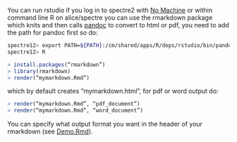 You can run rstudio if you log in to spectre2 with [No Machine](http://www2.le.ac.uk/offices/itservices/ithelp/services/hpc/spectre/access/nx5)
or within command line R on alice/spectre you can use the rmarkdown package which knits and then calls [pandoc](http://pandoc.org/) to convert to html or pdf, you need to add the path for pandoc first so do:

```bash
spectre12> export PATH=${PATH}:/cm/shared/apps/R/deps/rstudio/bin/pandoc
spectre12> R
```
```r
> install.packages(“rmarkdown”)
> library(rmarkdown)
> render(“mymarkdown.Rmd”)
```
which by default creates “mymarkdown.html”, for pdf or word output do:
```r
> render(“mymarkdown.Rmd”, “pdf_document”)
> render(“mymarkdown.Rmd”, “word_document”)
```
You can specify what output format you want in the header of your rmarkdown (see [Demo.Rmd](https://raw.githubusercontent.com/legenepi/examples/master/knitr/Demo.Rmd)).
